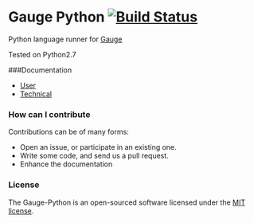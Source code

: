 # Gauge Python   [![Build Status](https://snap-ci.com/kashishm/gauge-python/branch/master/build_image)](https://snap-ci.com/kashishm/gauge-python/branch/master)
Python language runner for [Gauge](https://github.com/getgauge/gauge)

Tested on Python2.7

###Documentation

* [User](https://github.com/kashishm/gauge-python/wiki/User-Documentation)
* [Technical](https://github.com/kashishm/gauge-python/wiki/Technical-Documentation)

### How can I contribute

Contributions can be of many forms:

- Open an issue, or participate in an existing one.
- Write some code, and send us a pull request.
- Enhance the documentation

### License

The Gauge-Python is an open-sourced software licensed under the [MIT license](http://opensource.org/licenses/MIT).
